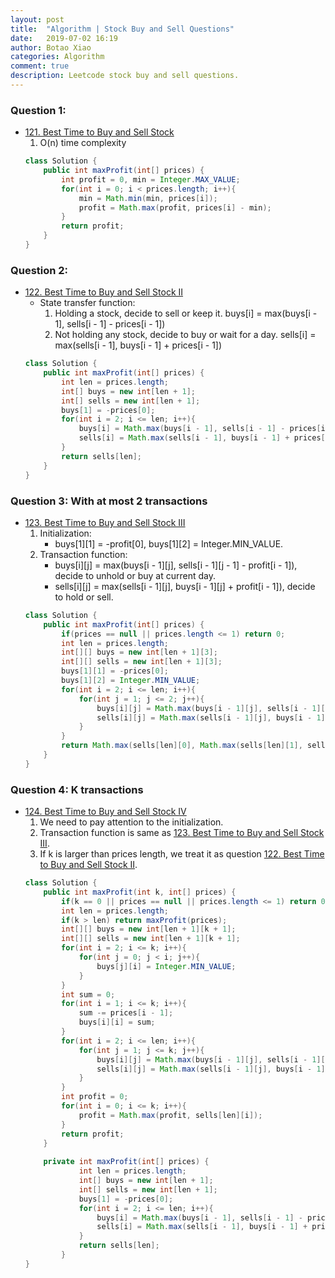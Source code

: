 ```yaml
---
layout: post
title:  "Algorithm | Stock Buy and Sell Questions"
date:   2019-07-02 16:19
author: Botao Xiao
categories: Algorithm
comment: true
description: Leetcode stock buy and sell questions.
---
```


### Question 1:
* [121. Best Time to Buy and Sell Stock](https://github.com/Seanforfun/Algorithm-and-Leetcode/blob/master/leetcode/121.%20Best%20Time%20to%20Buy%20and%20Sell%20Stock.md)
    1. O(n) time complexity
    ```Java
    class Solution {
        public int maxProfit(int[] prices) {
            int profit = 0, min = Integer.MAX_VALUE;
            for(int i = 0; i < prices.length; i++){
                min = Math.min(min, prices[i]);
                profit = Math.max(profit, prices[i] - min);
            }
            return profit;
        }
    }
    ```

### Question 2:
* [122. Best Time to Buy and Sell Stock II](https://github.com/Seanforfun/Algorithm-and-Leetcode/blob/master/leetcode/122.%20Best%20Time%20to%20Buy%20and%20Sell%20Stock%20II.md)
    * State transfer function:
        1. Holding a stock, decide to sell or keep it. buys[i] = max(buys[i - 1], sells[i - 1] - prices[i - 1])
        2. Not holding any stock, decide to buy or wait for a day. sells[i] = max(sells[i - 1], buys[i - 1] + prices[i - 1])
    ```Java
    class Solution {
        public int maxProfit(int[] prices) {
            int len = prices.length;
            int[] buys = new int[len + 1];
            int[] sells = new int[len + 1];
            buys[1] = -prices[0];
            for(int i = 2; i <= len; i++){
                buys[i] = Math.max(buys[i - 1], sells[i - 1] - prices[i - 1]);
                sells[i] = Math.max(sells[i - 1], buys[i - 1] + prices[i - 1]);
            }
            return sells[len];
        }
    }
    ```

### Question 3: With at most 2 transactions
* [123. Best Time to Buy and Sell Stock III](https://github.com/Seanforfun/Algorithm-and-Leetcode/blob/master/leetcode/123.%20Best%20Time%20to%20Buy%20and%20Sell%20Stock%20III.md)
    1. Initialization: 
        * buys[1][1] = -profit[0], buys[1][2] = Integer.MIN_VALUE.
    2. Transaction function:
        * buys[i][j] = max(buys[i - 1][j], sells[i - 1][j - 1] - profit[i - 1]), decide to unhold or buy at current day.
        * sells[i][j] = max(sells[i - 1][j], buys[i - 1][j] + profit[i - 1]), decide to hold or sell.
    ```Java
    class Solution {
        public int maxProfit(int[] prices) {
            if(prices == null || prices.length <= 1) return 0;
            int len = prices.length;
            int[][] buys = new int[len + 1][3];
            int[][] sells = new int[len + 1][3];
            buys[1][1] = -prices[0];
            buys[1][2] = Integer.MIN_VALUE;
            for(int i = 2; i <= len; i++){
                for(int j = 1; j <= 2; j++){
                    buys[i][j] = Math.max(buys[i - 1][j], sells[i - 1][j - 1] - prices[i - 1]);
                    sells[i][j] = Math.max(sells[i - 1][j], buys[i - 1][j] + prices[i - 1]);
                }
            }       
            return Math.max(sells[len][0], Math.max(sells[len][1], sells[len][2]));
        }
    }
    ```

### Question 4: K transactions
* [124. Best Time to Buy and Sell Stock IV](https://github.com/Seanforfun/Algorithm-and-Leetcode/blob/master/leetcode/123.%20Best%20Time%20to%20Buy%20and%20Sell%20Stock%20IV.md)
    1. We need to pay attention to the initialization.
	2. Transaction function is same as [123. Best Time to Buy and Sell Stock III](https://leetcode.com/problems/best-time-to-buy-and-sell-stock-iii/description/).
	3. If k is larger than prices length, we treat it as question [122. Best Time to Buy and Sell Stock II](https://github.com/Seanforfun/Algorithm-and-Leetcode/blob/master/leetcode/122.%20Best%20Time%20to%20Buy%20and%20Sell%20Stock%20II.md).
    ```Java
    class Solution {
        public int maxProfit(int k, int[] prices) {
            if(k == 0 || prices == null || prices.length <= 1) return 0;
            int len = prices.length;
            if(k > len) return maxProfit(prices);
            int[][] buys = new int[len + 1][k + 1];
            int[][] sells = new int[len + 1][k + 1];
            for(int i = 2; i <= k; i++){
                for(int j = 0; j < i; j++){
                    buys[j][i] = Integer.MIN_VALUE;
                }
            }
            int sum = 0;
            for(int i = 1; i <= k; i++){
                sum -= prices[i - 1];
                buys[i][i] = sum;
            }
            for(int i = 2; i <= len; i++){
                for(int j = 1; j <= k; j++){
                    buys[i][j] = Math.max(buys[i - 1][j], sells[i - 1][j - 1] - prices[i - 1]);
                    sells[i][j] = Math.max(sells[i - 1][j], buys[i - 1][j] + prices[i - 1]);
                }
            }        
            int profit = 0;
            for(int i = 0; i <= k; i++){
                profit = Math.max(profit, sells[len][i]);
            }
            return profit;
        }
        
        private int maxProfit(int[] prices) {
                int len = prices.length;
                int[] buys = new int[len + 1];
                int[] sells = new int[len + 1];
                buys[1] = -prices[0];
                for(int i = 2; i <= len; i++){
                    buys[i] = Math.max(buys[i - 1], sells[i - 1] - prices[i - 1]);
                    sells[i] = Math.max(sells[i - 1], buys[i - 1] + prices[i - 1]);
                }
                return sells[len];
            }
    }
    ```